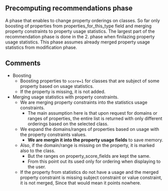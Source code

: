 ## Precomputing recommendations phase

A phase that enables to change property orderings on classes.
So far only boosting of properties from properties_for_this_type field and merging property constraints to property usage statistics.
The largest part of the recommendation phase is done in the 2. phase when finilazing property usage statistics.
This phase assumes already merged property usage statistics from modification phase.

## Comments

- Boosting 
    - Boosting properties to `score=1` for classes that are subject of some property based on usage statistics.
    - If the property is missing, it is not added.
- Merging usage statistics with property constraints.
    - We are merging property constraints into the statistics usage constraints.
        - The main assumption here is that upon request for domains or ranges of properties, the entire list is returned with only different orderings based on the selected class.
    - We expand the domains/ranges of properties based on usage with the property constraints values.
        - **We are mergin it into the property usage fields** to save memory.
    - Also, if the domain/range is missing on the property, it is marked also to the class.
        - But the ranges on property_score_fields are kept the same.
        - From this point out its used only for ordering when displaying to the user.
    - If the property from statistics do not have a usage and the merged property constraint is missing subject constraint or value constraint, it is not merged, Since that would mean it points nowhere.